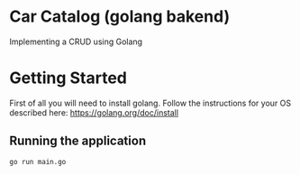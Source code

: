 # Car Catalog (golang bakend)

Implementing a CRUD using Golang

# Getting Started

First of all you will need to install golang. 
Follow the instructions for your OS described here: https://golang.org/doc/install

## Running the application
```bash 
go run main.go
```
